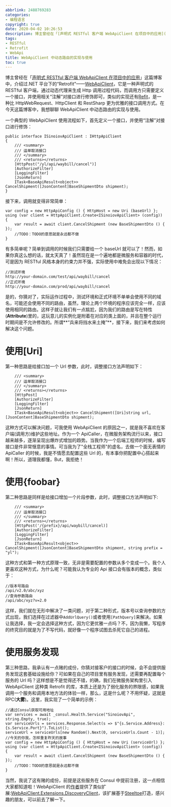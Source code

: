 ```yaml
---
abbrlink: 2488769283
categories:
- 编程语言
copyright: true
date: 2020-04-02 10:26:53
description: 博主曾经在「[声明式 RESTful 客户端 WebApiClient 在项目中的应用](https://blog.yuanpei.me/posts/380519286/)」这篇博客中，介绍过.NET 平台下的“Retrofit”——[WebApiClient](https://github.com/dotnetcore/WebApiClient)，它是一种声明式的 RESTful 客户端，通过动态代理来生成 Http 调用过程代码，而调用方只需要定义一个接口，并使用相关“注解”对接口进行修饰即可，类似的实现还有[Refit](https://github.com/reactiveui/refit)，是一种比 HttpWebRequest、HttpClient 和 RestSharp 更为优雅的接口调用方式;是的，你猜对了，实际运作过程中，测试环境和正式环境不单单会使用不同的域名，可能还会使用不同的路由，虽然，理论上两个环境的程序应该完全一样，应该使用相同的路由;在今天这篇博客中，我想聊聊 WebApiClient 中动态路由的实现与使用
tags:
- RESTful
- Retrofit
- WebApi
title: WebApiClient 中动态路由的实现与使用
toc: true
---
```


博主曾经在「[声明式 RESTful 客户端 WebApiClient 在项目中的应用](https://blog.yuanpei.me/posts/380519286/)」这篇博客中，介绍过.NET 平台下的“Retrofit”——[WebApiClient](https://github.com/dotnetcore/WebApiClient)，它是一种声明式的 RESTful 客户端，通过动态代理来生成 Http 调用过程代码，而调用方只需要定义一个接口，并使用相关“注解”对接口进行修饰即可，类似的实现还有[Refit](https://github.com/reactiveui/refit)，是一种比 HttpWebRequest、HttpClient 和 RestSharp 更为优雅的接口调用方式。在今天这篇博客中，我想聊聊 WebApiClient 中动态路由的实现与使用。

一个典型的 WebApiClient 使用流程如下，首先定义一个接口，并使用“注解”对接口进行修饰：
```CSharp
public interface ISinoiovApiClient : IHttpApiClient
{
    /// <summary>
    /// 运单取消接口
    /// </summary>
    /// <returns></returns>
    [HttpPost("/yl/api/waybill/cancel")]
    [AuthorizeFilter]
    [LoggingFilter]
    [JsonReturn]
    ITask<BaseApiResult<object>> CancelShipment([JsonContent]BaseShipmentDto shipment);
}
```
接下来，调用就变得非常简单：
```CSharp
var config = new HttpApiConfig () { HttpHost = new Uri (baseUrl) };
using (var client = HttpApiClient.Create<ISinoiovApiClient> (config)) 
{
    var result = await client.CancelShipment (new BaseShipmentDto () { });
    //TODO：TODO的意思就是永远都不做
}
```
有多简单呢？简单到调用的时候我们只需要给一个 baseUrl 就可以了！然而，如果你真这么想的话，就太天真了！虽然现在是一个遍地都是微服务和容器的时代，可是因为 RESTful 风格本身的约束力并不强，实际使用中难免会出现以下情况：
```CSharp
//测试环境
http://your-domain.com/test/api/waybill/cancel
//正式环境
http://your-domain.com/prod/api/waybill/cancel
```
是的，你猜对了，实际运作过程中，测试环境和正式环境不单单会使用不同的域名，可能还会使用不同的路由，虽然，理论上两个环境的程序应该完全一样，应该使用相同的路由。这样子就让我们有一点尴尬，因为我们的路由是写在特性(**Attribute**)里的，这玩意儿的实例化是附着在对应的类上面的，并且在整个运行时期间是不允许修改的。所谓**“兵来将挡水来土掩”**，接下来，我们来考虑如何解决这个问题。

# 使用[Uri]
第一种思路是给接口加一个 Url 参数，此时，调整接口方法声明如下：
```plain
    /// <summary>
    /// 运单取消接口
    /// </summary>
    /// <returns></returns>
    [HttpPost]
    [AuthorizeFilter]
    [LoggingFilter]
    [JsonReturn]
    ITask<BaseApiResult<object>> CancelShipment([Uri]string url, [JsonContent]BaseShipmentDto shipment);
```
这种方式可以解决问题，可我使用 WebApiClient 的原因之一，就是我不喜欢在客户端(调用方)维护这些地址。作为一个 ApiCaller，在微服务架构流行以来，接口越来越多，逐渐呈现出爆炸式增加的趋势。当我作为一个后端工程师的时候，编写接口是件非常惬意的事情。可当我为了"全栈工程师"的虚名，去做一个面无表情的 ApiCaller 的时候，我是不情愿去配置这些 Url 的，有本事你把配置中心搭起来啊！所以，道理我都懂，But，我拒绝！

# 使用{foobar}
第二种思路是同样是给接口增加一个片段参数，此时，调整接口方法声明如下:
```plain
    /// <summary>
    /// 运单取消接口
    /// </summary>
    /// <returns></returns>
    [HttpPost('/{prefix}/api/waybill/cancel)]
    [AuthorizeFilter]
    [LoggingFilter]
    [JsonReturn]
    ITask<BaseApiResult<object>> CancelShipment([JsonContent]BaseShipmentDto shipment, string prefix = "yl");
```
这种方式和第一种方式原理一致，无非是需要配置的参数从多个变成一个。我个人更喜欢这种方式，为什么呢？可能我认为专业的 Api 接口会有版本的概念，类似于：
```CSharp
//版本号路由
/api/v2.0/abc/xyz
//查询参数路由
/api/abc/xyz?v=2.0
```
这样，我们就在无形中解决了一类问题，对于第二种形式，版本号以查询参数的方式出现，我们选择在过滤器中`AddUrlQuery()`或者使用`[PathQuery]`来解决。如果让我选择，我一定会选择这种方式，因为它更优雅一点吗？不，因为我懒，写程序的终究目的就是为了不写代码，就好像一个程序试图去杀死它自己的进程。

# 使用服务发现
第三种思路，我承认有一点赌的成份，你猜对接客户的接口的时候，会不会提供服务发现这套基础设施给你？可如果在自己的项目里有服务发现，还需要再配置每个服务的 Url 吗？这样想是不是觉得还不错，的确，我们在微服务架构里引入 WebApiClient 这种类 Retrofit 的库，本质上还是为了弱化服务的界限感，如果我调用一个服务和调用本地方法的体验一样，那么，这是什么呢？不用怀疑，这就是 RPC(**大雾**)。这里，我实现了一个简单的示例：
```plain
//通过Consul获取可用地址
var services = await _consul.Health.Service("SinoiovApi", string.Empty, true);
var serviceUrls = services.Response.Select(s => $"{s.Service.Address}:{s.Service.Port}").ToList();
serviceUrl = serviceUrls[new Random().Next(0, serviceUrls.Count - 1)];
//今天的你我，怎样重复昨天的故事
var config = new HttpApiConfig () { HttpHost = new Uri (serviceUrl) };
using (var client = HttpApiClient.Create<ISinoiovApiClient> (config)) 
{
    var result = await client.CancelShipment (new BaseShipmentDto () { });
    //TODO：TODO的意思就是永远都不做
}
```
当然，我说了这有赌的成份，前提是这些服务在 Consul 中提前注册，这一点相信大家都知道啦！WebApiClient 的[作者](https://www.cnblogs.com/kewei/)提供了类似扩展:[WebApiClient.Extensions.DiscoveryClient](https://github.com/xljiulang/WebApiClient.Extensions/blob/master/WebApiClient.Extensions.DiscoveryClient/DiscoveryClientExtensions.cs)，该扩展基于[Steeltoe](https://github.com/SteeltoeOSS/steeltoe)打造，感兴趣的朋友，可以前去了解一下。